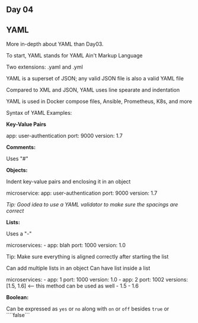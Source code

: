 ## Day 04

## YAML

More in-depth about YAML than Day03.

To start, YAML stands for YAML Ain't Markup Language

Two extensions: .yaml and .yml

YAML is a superset of JSON; any valid JSON file is also a valid YAML file

Compared to XML and JSON, YAML uses line spearate and indentation

YAML is used in Docker compose files, Ansible, Prometheus, K8s, and more

Syntax of YAML Examples:

**Key-Value Pairs**

app: user-authentication
port: 9000
version: 1.7

**Comments:**

Uses "#" 

**Objects:**

Indent key-value pairs and enclosing it in an object

microservice:
	app: user-authentication
	port: 9000
	version: 1.7

*Tip: Good idea to use a YAML validator to make sure the spacings are correct*

**Lists:**

Uses a "-"

microservices:
	- app: blah
	  port: 1000
	  version: 1.0

Tip: Make sure everything is aligned correctly after starting the list

Can add multiple lists in an object
Can have list inside a list

microservices:
	- app: 1
	  port: 1000
	  version: 1.0
	- app: 2
	  port: 1002
	  versions: [1.5, 1.6] <-- this method can be used as well
	  - 1.5
	  - 1.6

**Boolean:**

Can be expressed as ```yes``` or ```no``` along with ```on``` or ```off``` besides ```true``` or ````false```


